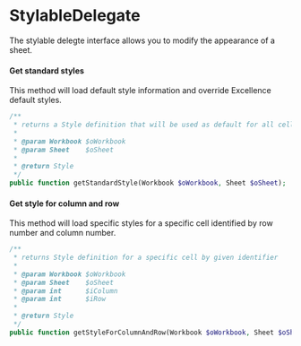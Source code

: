 # StylableDelegate

The stylable delegte interface allows you to modify the appearance of a sheet.

#### Get standard styles

This method will load default style information and override Excellence default styles.

```php
/**
 * returns a Style definition that will be used as default for all cells.
 *
 * @param Workbook $oWorkbook
 * @param Sheet    $oSheet
 *
 * @return Style
 */
public function getStandardStyle(Workbook $oWorkbook, Sheet $oSheet);
```

#### Get style for column and row

This method will load specific styles for a specific cell identified by row number and
column number.

```php
/**
 * returns Style definition for a specific cell by given identifier
 *
 * @param Workbook $oWorkbook
 * @param Sheet    $oSheet
 * @param int      $iColumn
 * @param int      $iRow
 *
 * @return Style
 */
public function getStyleForColumnAndRow(Workbook $oWorkbook, Sheet $oSheet, $iColumn, $iRow);
```
